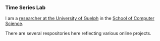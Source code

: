 ### Time Series Lab

I am a [researcher at the University of Guelph](https://www.uoguelph.ca/computing/people/andrew-hamilton-wright) in the [School of Computer Science](https://www.uoguelph.ca/computing/).

There are several respositories here reflecting various online projects.

<!--
**andrewhw/andrewhw** is a ✨ _special_ ✨ repository because its `README.md` (this file) appears on your GitHub profile.

Here are some ideas to get you started:

- 🔭 I’m currently working on ...
- 🌱 I’m currently learning ...
- 👯 I’m looking to collaborate on ...
- 🤔 I’m looking for help with ...
- 💬 Ask me about ...
- 📫 How to reach me: ...
- 😄 Pronouns: ...
- ⚡ Fun fact: ...
-->
